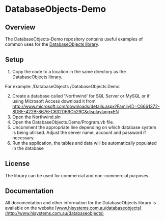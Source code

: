 ﻿DatabaseObjects-Demo
====================

Overview
--------
The DatabaseObjects-Demo repository contains useful examples of common uses for the [DatabaseObjects library](https://github.com/hisystems/DatabaseObjects).

Setup
-----

1. Copy the code to a location in the same directory as the DatabaseObjects library.

For example:
/DatabaseObjects
/DatabaseObjects.Demo

2. Create a database called 'Northwind' for SQL Server or MySQL or if using Microsoft Access download it from http://www.microsoft.com/downloads/details.aspx?FamilyID=C6661372-8DBE-422B-8676-C632D66C529C&displaylang=EN
3. Open the Northwind.sln
4. Open the DatabaseObjects.Demo/Program.vb file.
5. Uncomment the appropriate line depending on which database system is being utilised. Adjust the server name, account and password if necessary.
6. Run the application, the tables and data will be automatically populated in the database

License
-------
The library can be used for commercial and non-commercial purposes.

Documentation
-------------
All documentation and other information for the DatabaseObjects library is available on the website [www.hisystems.com.au/databaseobjects](http://www.hisystems.com.au/databaseobjects)

